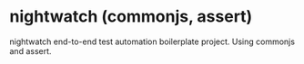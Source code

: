 # nightwatch (commonjs, assert)
nightwatch end-to-end test automation boilerplate project. Using commonjs and assert.
